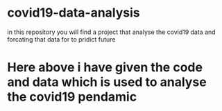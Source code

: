 # covid19-data-analysis
in this repository you will find a project that analyse the covid19 data and forcating that data for to pridict future
# Here above i have given the code and data which is used to analyse the covid19 pendamic 
